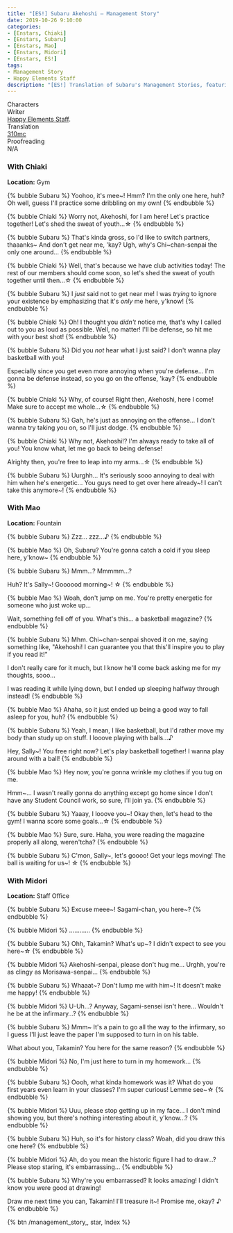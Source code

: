 ```yaml
---
title: "[ES!] Subaru Akehoshi – Management Story"
date: 2019-10-26 9:10:00
categories:
- [Enstars, Chiaki]
- [Enstars, Subaru]
- [Enstars, Mao]
- [Enstars, Midori]
- [Enstars, ES!]
tags:
- Management Story
- Happy Elements Staff
description: "[ES!] Translation of Subaru's Management Stories, featuring Chiaki, Mao, and Midori."
---
```

<div class="three-wrapper" style="--storyColor:#965e7d;--storyColor-rgb:150,94,125;--storyColor-h:326.8;--storyColor-s: 23%;--storyColor-l:47.8%;">
    <div class="info-area">
        <div class="info">
            <div class="info-item characters">
                <div class="label">
                    Characters
                </div>
                <div class="value">
								<a href="/categories/Enstars/Subaru" character="Subaru"></a>
                <a href="/categories/Enstars/Midori" character="Midori"></a>
                <a href="/categories/Enstars/Mao" character="Mao"></a>
                <a href="/categories/Enstars/Chiaki" character="Chiaki"></a>
                </div>
            </div>
            <div class="info-item one">
                <div class="label">
                    Writer
                </div>
                <div class="value">
                    <a href="/tags/Happy-Elements-Staff/">Happy Elements Staff</a>.
                </div>
            </div>
            <div class="info-item two">
                <div class="label">
                    Translation
                </div>
                <div class="value">
                    <a href="/about">310mc</a>
                </div>
            </div>
            <div class="info-item three">
                <div class="label">
                   Proofreading
                </div>
                <div class="value">
                    N/A
                </div>
            </div>
        </div>
    </div>
</div>

<!-- more -->

### With Chiaki

<div class="msr-location">
    <p><span><b>Location:</b> Gym</span></p>
</div>

{% bubble Subaru %}
Yoohoo, it's mee~! Hmm? I'm the only one here, huh? Oh well, guess I'll practice some dribbling on my own!
{% endbubble %}

{% bubble Chiaki %}
Worry not, Akehoshi, for I am here! Let's practice together! Let's shed the sweat of youth…☆
{% endbubble %}

{% bubble Subaru %}
That's kinda gross, so I'd like to switch partners, thaaanks~ And don't get near me, 'kay? Ugh, why's Chi~chan-senpai the only one around…
{% endbubble %}

{% bubble Chiaki %}
Well, that's because we have club activities today! The rest of our members should come soon, so let's shed the sweat of youth together until then…☆
{% endbubble %}

{% bubble Subaru %}
I *just* said not to get near me! I was *trying* to ignore your existence by emphasizing that it's *only* me here, y'know!
{% endbubble %}

{% bubble Chiaki %}
Oh! I thought you *didn't* notice me, that's why I called out to you as loud as possible. Well, no matter! I'll be defense, so hit me with your best shot!
{% endbubble %}

{% bubble Subaru %}
Did you *not* hear what I just said? I don't wanna play basketball with you!

Especially since you get even more annoying when you're defense… I'm gonna be defense instead, so you go on the offense, 'kay?
{% endbubble %}

{% bubble Chiaki %}
Why, of course! Right then, Akehoshi, here I come! Make sure to accept me whole…☆
{% endbubble %}

{% bubble Subaru %}
Gah, he's just as annoying on the offense… I don't wanna try taking you on, so I'll just dodge.
{% endbubble %}

{% bubble Chiaki %}
Why not, Akehoshi!? I'm always ready to take all of you! You know what, let me go back to being defense!

Alrighty then, you're free to leap into my arms…☆
{% endbubble %}

{% bubble Subaru %}
Uurghh… It's seriously sooo annoying to deal with him when he's energetic… You guys need to get over here already\~! I can't take this anymore\~!
{% endbubble %}

### With Mao

<div class="msr-location">
    <p><span><b>Location:</b> Fountain</span></p>
</div>

{% bubble Subaru %}
Zzz… zzz…♪
{% endbubble %}

{% bubble Mao %}
Oh, Subaru? You're gonna catch a cold if you sleep here, y'know~
{% endbubble %}

{% bubble Subaru %}
Mmm…? Mmmmm…?

Huh? It's Sally\~! Goooood morning\~! ☆
{% endbubble %}

{% bubble Mao %}
Woah, don't jump on me. You're pretty energetic for someone who just woke up…

Wait, something fell off of you. What's this… a basketball magazine?
{% endbubble %}

{% bubble Subaru %}
Mhm. Chi~chan-senpai shoved it on me, saying something like, "Akehoshi! I can guarantee you that this'll inspire you to play if you read it!"

I don't really care for it much, but I know he'll come back asking me for my thoughts, sooo…

I was reading it while lying down, but I ended up sleeping halfway through instead!
{% endbubble %}

{% bubble Mao %}
Ahaha, so it just ended up being a good way to fall asleep for you, huh?
{% endbubble %}

{% bubble Subaru %}
Yeah, I mean, I like basketball, but I'd rather move my body than study up on stuff. I looove playing with balls…♪

Hey, Sally~! You free right now? Let's play basketball together! I wanna play around with a ball!
{% endbubble %}

{% bubble Mao %}
Hey now, you're gonna wrinkle my clothes if you tug on me.

Hmm~… I wasn't really gonna do anything except go home since I don't have any Student Council work, so sure, I'll join ya.
{% endbubble %}

{% bubble Subaru %}
Yaaay, I looove you~! Okay then, let's head to the gym! I wanna score some goals…☆
{% endbubble %}

{% bubble Mao %}
Sure, sure. Haha, you were reading the magazine properly all along, weren'tcha?
{% endbubble %}

{% bubble Subaru %}
C'mon, Sally\~, let's goooo! Get your legs moving! The ball is waiting for us\~! ☆
{% endbubble %}

### With Midori

<div class="msr-location">
    <p><span><b>Location:</b> Staff Office</span></p>
</div>

{% bubble Subaru %}
Excuse meee\~! Sagami-chan, you here\~?
{% endbubble %}

{% bubble Midori %}
…………
{% endbubble %}

{% bubble Subaru %}
Ohh, Takamin? What's up\~? I didn't expect to see you here\~☆
{% endbubble %}

{% bubble Midori %}
Akehoshi-senpai, please don't hug me… Urghh, you're as clingy as Morisawa-senpai…
{% endbubble %}

{% bubble Subaru %}
Whaaat\~? Don't lump me with him\~! It doesn't make me happy!
{% endbubble %}

{% bubble Midori %}
U-Uh…? Anyway, Sagami-sensei isn't here… Wouldn't he be at the infirmary…?
{% endbubble %}

{% bubble Subaru %}
Mmm~ It's a pain to go all the way to the infirmary, so I guess I'll just leave the paper I'm supposed to turn in on his table.

What about you, Takamin? You here for the same reason?
{% endbubble %}

{% bubble Midori %}
No, I'm just here to turn in my homework…
{% endbubble %}

{% bubble Subaru %}
Oooh, what kinda homework was it? What do you first years even learn in your classes? I'm super curious! Lemme see~☆
{% endbubble %}

{% bubble Midori %}
Uuu, please stop getting up in my face… I don't mind showing you, but there's nothing interesting about it, y'know…?
{% endbubble %}

{% bubble Subaru %}
Huh, so it's for history class? Woah, did you draw this one here?
{% endbubble %}

{% bubble Midori %}
Ah, do you mean the historic figure I had to draw…? Please stop staring, it's embarrassing…
{% endbubble %}

{% bubble Subaru %}
Why're you embarrassed? It looks amazing! I didn't know you were good at drawing!

Draw me next time you can, Takamin! I'll treasure it~! Promise me, okay? ♪
{% endbubble %}

<div toc>{% btn /management_story,, star, Index %}</div>
